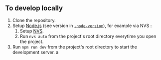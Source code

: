 ## To develop locally

1. Clone the repository.
2. Setup [Node.js](https://nodejs.org/) (see version in [`.node-version`](/.node-version)), for example via NVS :
   1. Setup [NVS](https://github.com/jasongin/nvs).
   2. Run `nvs auto` from the project's root directory everytime you open the project.
3. Run `npm run dev` from the project's root directory to start the development server.
   a

